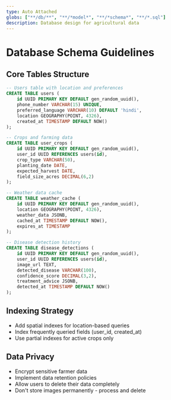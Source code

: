 ```yaml
---
type: Auto Attached
globs: ["**/db/**", "**/*model*", "**/*schema*", "**/*.sql"]
description: Database design for agricultural data
---
```


# Database Schema Guidelines

## Core Tables Structure
```sql
-- Users table with location and preferences
CREATE TABLE users (
    id UUID PRIMARY KEY DEFAULT gen_random_uuid(),
    phone_number VARCHAR(15) UNIQUE,
    preferred_language VARCHAR(10) DEFAULT 'hindi',
    location GEOGRAPHY(POINT, 4326),
    created_at TIMESTAMP DEFAULT NOW()
);

-- Crops and farming data
CREATE TABLE user_crops (
    id UUID PRIMARY KEY DEFAULT gen_random_uuid(),
    user_id UUID REFERENCES users(id),
    crop_type VARCHAR(50),
    planting_date DATE,
    expected_harvest DATE,
    field_size_acres DECIMAL(6,2)
);

-- Weather data cache
CREATE TABLE weather_cache (
    id UUID PRIMARY KEY DEFAULT gen_random_uuid(),
    location GEOGRAPHY(POINT, 4326),
    weather_data JSONB,
    cached_at TIMESTAMP DEFAULT NOW(),
    expires_at TIMESTAMP
);

-- Disease detection history
CREATE TABLE disease_detections (
    id UUID PRIMARY KEY DEFAULT gen_random_uuid(),
    user_id UUID REFERENCES users(id),
    image_url TEXT,
    detected_disease VARCHAR(100),
    confidence_score DECIMAL(3,2),
    treatment_advice JSONB,
    detected_at TIMESTAMP DEFAULT NOW()
);
```

## Indexing Strategy
- Add spatial indexes for location-based queries
- Index frequently queried fields (user_id, created_at)
- Use partial indexes for active crops only

## Data Privacy
- Encrypt sensitive farmer data
- Implement data retention policies
- Allow users to delete their data completely
- Don't store images permanently - process and delete
